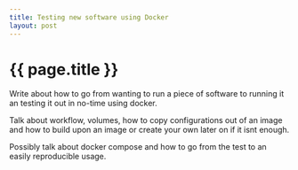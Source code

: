 ```yaml
---
title: Testing new software using Docker
layout: post
---
```


{{ page.title }}
================

Write about how to go from wanting to run a piece of software to
running it an testing it out in no-time using docker.

Talk about workflow, volumes, how to copy configurations out of an
image and how to build upon an image or create your own later on if it
isnt enough.

Possibly talk about docker compose and how to go from the test to an
easily reproducible usage.
